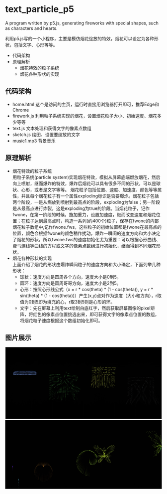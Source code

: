 # text_particle_p5
A program written by p5.js, generating fireworks with special shapes, such as characters and hearts.

利用p5.js写的一个小程序，主要是模仿烟花绽放的特效，烟花可以设定为各种形状，包括文字、心形等等。

* 代码架构
* 原理解析
  * 烟花特效的粒子系统
  * 烟花各种形状的实现
  
## 代码架构
 * home.html 这个是访问的主页，运行时直接用浏览器打开即可，推荐Edge和Chrome
 * firework.js 利用粒子系统实现的烟花，设置烟花粒子大小、初始速度、烟花多少等等
 * text.js 文本处理和获得文字的像素点数组
 * sketch.js 绘图、设置要绽放的文字
 * music1.mp3 背景音乐

## 原理解析
 * 烟花特效的粒子系统 <br>
 用粒子系统(particle system)实现烟花特效，模拟从屏幕底端燃放烟花，然后向上喷射，继而爆炸的特效，爆炸后烟花可以具有很多不同的形状，可以是球状、心形，或者是文字等等。
 烟花粒子包括位置、速度、加速度、颜色等等属性，并且每个烟花粒子有一个属性exploding标识是否要爆炸。烟花粒子包括两个阶段，一是从燃放到喷射到最高点的阶段，exploding为false；另一阶段是从最高点进行炸裂，这是exploding为true的阶段。当烟花粒子，记作fwone，在第一阶段的时候，施加重力，设置加速度，继而改变速度和烟花位置；在粒子达到最高点时，构造一系列(约400个)粒子，保存在fwone的内部烟花粒子数组中,记作fwone.fws，这些粒子的初始位置都是fwone在最高点的位置，颜色会根据fwone的颜色稍作扰动，爆炸一瞬间的速度方向和大小决定了烟花的形状，所以fwone.fws的速度初始化尤为重要：可以根据心形曲线、费马螺线等曲线的方程或文字的像素点数组进行初始化，继而得到不同烟花形状。
 * 烟花各种形状的实现 <br>
 上面介绍了烟花的形状由爆炸瞬间粒子的速度方向和大小确定，下面列举几种形状：<br>
   * 球状：速度方向是圆周各个方向，速度大小是0到5。<br>
   * 圆环：速度方向是圆周哥哥方向，速度大小是2到5。<br>
   * 心形：按照心形线公式（x = r * cos(theta) * (1 - cos(theta)), y = r * sin(theta) * (1 - cos(theta))）产生(x,y)点对作为速度（大小和方向），r取值为0到5即为填充的心，r取3到5则是心形的环。<br>
   * 文字：先在屏幕上利用text绘制白底红字，然后获取屏幕图像的pixel矩阵，将红色的像素点位置挑选出来，即可获得文字的像素点位置的数组，将烟花粒子速度根据这个数组初始化即可。<br>
   
## 图片展示
![文字烟花](https://github.com/lxcnju/text_particle_p5/blob/master/pic1.png)
![蝴蝶形状烟花](https://github.com/lxcnju/text_particle_p5/blob/master/pic2.png)
